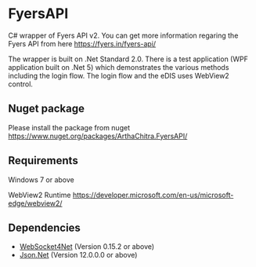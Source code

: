 # FyersAPI
C# wrapper of Fyers API v2. You can get more information regaring the Fyers API from here https://fyers.in/fyers-api/

The wrapper is built on .Net Standard 2.0. There is a test application (WPF application built on .Net 5) which demonstrates the various methods including the login flow. The login flow and the eDIS uses WebView2 control.

## Nuget package
Please install the package from nuget
https://www.nuget.org/packages/ArthaChitra.FyersAPI/

## Requirements
Windows 7 or above

WebView2 Runtime https://developer.microsoft.com/en-us/microsoft-edge/webview2/

## Dependencies
- [WebSocket4Net](https://www.nuget.org/packages/WebSocket4Net) (Version 0.15.2 or above)
- [Json.Net](https://github.com/JamesNK/Newtonsoft.Json) (Version 12.0.0.0 or above)

